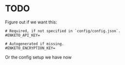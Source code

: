 # TODO

Figure out if we want this:

```
# Required, if not specified in `config/config.json`.
#ENKETO_API_KEY=

# Autogenerated if missing.
#ENKETO_ENCRYPTION_KEY=
```

Or the config setup we have now
